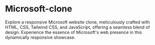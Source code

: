 # Microsoft-clone
Explore a responsive Microsoft website clone, meticulously crafted with HTML, CSS, Tailwind CSS, and JavaScript, offering a seamless blend of design. Experience the essence of Microsoft's web presence in this dynamically responsive showcase.
